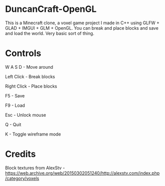 # DuncanCraft-OpenGL
This is a Minecraft clone, a voxel game project I made in C++ using GLFW + GLAD + IMGUI + GLM + OpenGL. You can break and place blocks and save and load the world. Very basic sort of thing.
# Controls
W A S D - Move around

Left Click - Break blocks

Right Click - Place blocks

F5 - Save

F9 - Load

Esc - Unlock mouse

Q - Quit

K - Toggle wireframe mode

# Credits
Block textures from AlexStv - https://web.archive.org/web/20150302051240/http://alexstv.com/index.php/category/voxels
